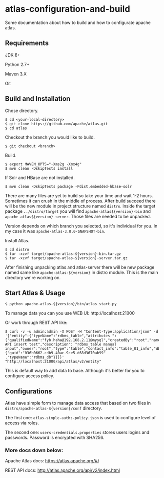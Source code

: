 # atlas-configuration-and-build
Some documentation about how to build and how to configurate apache atlas.


## Requirements
JDK 8+

Python 2.7+

Maven 3.X

Git

## Build and Installation

Chose directory.

  ```
  $ cd <your-local-directory>  
  $ git clone https://github.com/apache/atlas.git
  $ cd atlas
  ```

Checkout the branch you would like to build.

  ```
  $ git checkout <branch>
  ```

Build.

  ```
  $ export MAVEN_OPTS="-Xms2g -Xmx4g"
  $ mvn clean -DskipTests install
  ```

If Solr and HBase are not installed.

  ```
  $ mvn clean -DskipTests package -Pdist,embedded-hbase-solr
  ```

There are many files are yet to build so take your time and wait 1-2 hours. Sometimes it can crush in the middle of process.
After build succeed there will be the new module in project structure named ``distro``. Inside the target package ``../distro/target`` you will find ``apache-atlas${version}-bin`` and ``apache-atlas${version}-server``.
Those files are needed to be unpacked.

Version depends on which branch you selected, so it's individual for you. In my case it was ``apache-atlas-3.0.0-SNAPSHOT-bin``.


Install Atlas.

  ```
  $ cd distro
  $ tar -xzvf target/apache-atlas-${version}-bin.tar.gz
  $ tar -xzvf target/apache-atlas-${version}-server.tar.gz
  ```

After finishing unpacking atlas and atlas-server there will be new package named same like ``apache-atlas-${version}`` in distro module.
This is the main directory we're working on.

## Start Atlas & Usage

  ```
  $ python apache-atlas-${version}/bin/atlas_start.py
  ```
To manage data you can you use WEB UI:
http://localhost:21000

Or work through REST API like:

```
$ curl -v -u admin:admin -X POST -H "Content-Type:application/json" -d '{"entity":{"typeName":"rdbms_table","attributes ":{"qualifiedName":"fyb.haha@192.168.2.11@mysql","createdBy":"root","name":"haha","comment":"rdbms_table API insert test","description": "rdbms_table manual input","owner":"root","type":"table","contact_info":"table_01_info","db":{"guid":"036b0662-cdb9-40ac-9ce5-d68d3670ab99" ,"typeName":"rdbms_db"}}}}' "http://localhost:21000/api/atlas/v2/entity"
```

This is default way to add data to base. Although it's better for you to configure access policy.


## Configurations

Atlas have simple form to manage data access that based on two files in ``distro/apache-atlas-${version}/conf`` directory.

The first one:
``atlas-simple-authz-policy.json``
is used to configure level of access via roles.

The second one: 
``users-credentials.properties``
stores users logins and passwords. Password is encrypted with SHA256. 

### More docs down below:

Apache Atlas docs: https://atlas.apache.org/#/

REST API docs: http://atlas.apache.org/api/v2/index.html
